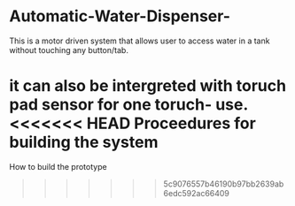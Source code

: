 # Automatic-Water-Dispenser-
This is a motor driven system that allows user to access water in a tank without touching any button/tab.

it can also be intergreted with toruch pad sensor for one toruch- use.
<<<<<<< HEAD
Proceedures for building the system
=======

How to build the prototype
>>>>>>> 5c9076557b46190b97bb2639ab6edc592ac66409
